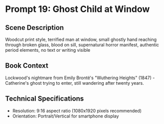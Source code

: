# Prompt 19: Ghost Child at Window

## Scene Description
Woodcut print style, terrified man at window, small ghostly hand reaching through broken glass, blood on sill, supernatural horror manifest, authentic period elements, no text or writing visible

## Book Context
Lockwood's nightmare from Emily Brontë's "Wuthering Heights" (1847) - Catherine's ghost trying to enter, still wandering after twenty years.

## Technical Specifications
- Resolution: 9:16 aspect ratio (1080x1920 pixels recommended)
- Orientation: Portrait/Vertical for smartphone display